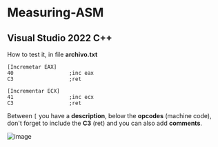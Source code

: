 # Measuring-ASM
## Visual Studio 2022 C++

How to test it, in file **archivo.txt**

```ASM
[Incremetar EAX]
40					;inc eax
C3					;ret

[Incrementar ECX]
41					;inc ecx
C3					;ret
```

Between `[` you have a **description**, below the **opcodes** (machine code), don't forget to include the **C3** (ret) and you can also add **comments**.

![image](https://user-images.githubusercontent.com/79341269/223988021-3734d71f-2789-445c-a4f5-85a73e454b77.png)
